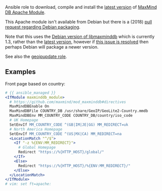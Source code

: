 Ansible role to download, compile and install the 
[latest version](https://github.com/maxmind/mod_maxminddb/releases) of 
[MaxMind DB Apache Module](https://github.com/maxmind/mod_maxminddb).

This Apache module isn't available from Debian but there is a (2018) 
[pull request regarding Debian packaging](https://github.com/maxmind/mod_maxminddb/pull/58).

Note that this uses the 
[Debian version of libmaxminddb](https://packages.debian.org/buster/libmaxminddb0) 
which is currently 1.3, rather than the 
[latest version](https://github.com/maxmind/libmaxminddb/releases/latest),
however if [this issue is resolved](https://github.com/maxmind/libmaxminddb/issues/225) 
then perhaps Debian will package a newer version.

See also the [geoipupdate role](https://git.coop/webarch/geoipupdate).

## Examples

Front page based on country:

```apache
# {{ ansible_managed }}
<IfModule maxminddb_module>
  # https://github.com/maxmind/mod_maxminddb#directives
  MaxMindDBEnable On
  MaxMindDBFile COUNTRY_DB /usr/share/GeoIP/GeoLite2-Country.mmdb
  MaxMindDBEnv MM_COUNTRY_CODE COUNTRY_DB/country/iso_code
  # UK Homepage
  SetEnvIf MM_COUNTRY_CODE ^(GB|IM|JE|GG) MM_REDIRECT=uk
  # North America Homepage
  SetEnvIf MM_COUNTRY_CODE ^(US|MX|CA) MM_REDIRECT=na
  <LocationMatch "^/$">
    <If "-z %{ENV:MM_REDIRECT}">
      # Global Homepage
      Redirect "https://%{HTTP_HOST}/global/"
    </If>
    <Else>
      Redirect "https://%{HTTP_HOST}/%{ENV:MM_REDIRECT}/"
    </Else>
  </LocationMatch>
</IfModule>
# vim: set ft=apache:
```
